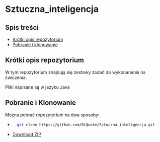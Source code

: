 # Sztuczna_inteligencja

## Spis treści
 * [Krótki opis repozytorium](#krótki-opis-repozytorium)
 * [Pobranie i klonowanie](#pobranie-i-klonowanie)

## Krótki opis repozytorium
W tym repozytorium znajdują się zestawy zadań do wykonanania na ćwiczenia.

Pliki napisane są w jezyku Java

## Pobranie i Klonowanie
Można pobrać repozytorium na dwa sposoby:

* ```bash
    git clone https://github.com/DLQuake/Sztuczna_inteligencja.git
    ```
* [Download ZIP](https://github.com/DLQuake/Sztuczna_inteligencja/archive/refs/heads/main.zip)
